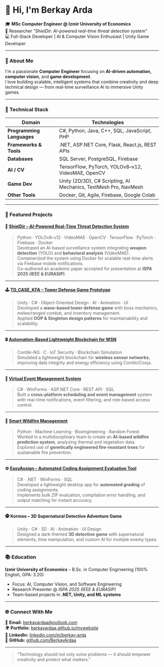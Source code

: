 # 👋 Hi, I'm Berkay Arda

🎓 **MSc Computer Engineer @ Izmir University of Economics**  
🔬 Researcher *"ShielDir: AI-powered real-time threat detection system"*  
💻 Full-Stack Developer | AI & Computer Vision Enthusiast | Unity Game Developer

---

### 🧠 About Me
I'm a passionate **Computer Engineer** focusing on **AI-driven automation, computer vision**, and **game development**.  
I love building scalable, intelligent systems that combine creativity and deep technical design — from real-time surveillance AI to immersive Unity games.

---

### 🧩 Technical Stack

| Domain | Technologies |
|---------|---------------|
| **Programming Languages** | C#, Python, Java, C++, SQL, JavaScript, PHP |
| **Frameworks & Tools** | .NET, ASP.NET Core, Flask, React.js, REST APIs |
| **Databases** | SQL Server, PostgreSQL, Firebase |
| **AI / CV** | TensorFlow, PyTorch, YOLOv8–v12, VideoMAE, OpenCV |
| **Game Dev** | Unity (2D/3D), C# Scripting, AI Mechanics, TextMesh Pro, NavMesh |
| **Other Tools** | Docker, Git, Agile, Firebase, Google Colab |

---

### 🚀 Featured Projects

#### 🧠 [ShielDir – AI-Powered Real-Time Threat Detection System](https://github.com/BerkayArdaa/ShielDir)
> Python · YOLOv8–v12 · VideoMAE · OpenCV · TensorFlow · PyTorch · Firebase · Docker  
Developed an AI-based surveillance system integrating **weapon detection** (YOLO) and **behavioral analysis** (VideoMAE).  
Containerized the system using Docker for scalable real-time alerts via Firebase mobile notifications.  
Co-authored an academic paper accepted for presentation at **ISPA 2025 (IEEE & EURASIP)**.

---

#### 🕹️ [TD_CASE_KFA – Tower Defense Game Prototype](https://github.com/BerkayArdaa/TD_CASE_KFA)
> Unity · C# · Object-Oriented Design · AI · Animation · UI  
Developed a **wave-based tower defense game** with boss mechanics, melee/ranged combat, and inventory management.  
Applied **OOP & Singleton design patterns** for maintainability and scalability.

---

#### 🔒 [Automation-Based Lightweight Blockchain for WSN](https://github.com/BerkayArdaa/Automation-Based-Lightweight-Blockchain-for-WSN)
> Contiki-NG · C · IoT Security · Blockchain Simulation  
Simulated a lightweight blockchain for **wireless sensor networks**, improving data integrity and energy efficiency using Contiki/Cooja.

---

#### 💬 [Virtual Event Management System](https://github.com/BerkayArdaa/Virtual-Event-Application)
> C# · WinForms · ASP.NET Core · REST API · SQL  
Built a **cross-platform scheduling and event management** system with real-time notifications, event filtering, and role-based access control.

---

#### 🌲 [Smart Wildfire Management](https://github.com/BerkayArdaa/Feng497-BioAi?tab=readme-ov-file)
> Python · Machine Learning · Bioengineering · Random Forest  
Worked in a multidisciplinary team to create an **AI-based wildfire prediction system**, analyzing thermal and vegetation data.  
Explored use of **genetically engineered fire-resistant trees** for sustainable fire prevention.

---

#### ⚙️ [EasyAssign – Automated Coding Assignment Evaluation Tool](https://github.com/ozgeozerr/CE316-PROJECT)
> C# · .NET · WinForms · SQL  
Developed a lightweight desktop app for **automated grading** of coding assignments.  
Implements bulk ZIP evaluation, compilation error handling, and output matching for instant accuracy.

---

#### 🕵️ Kormos – 3D Supernatural Detective Adventure Game
> Unity · C# · 3D · AI · Animation · UI Design  
Designed a dark-themed **3D detective game** with supernatural elements, time manipulation, and custom AI for multiple enemy types.

---

### 📚 Education
**Izmir University of Economics** – B.Sc. in Computer Engineering (100% English, GPA: 3.20)  
- Focus: AI, Computer Vision, and Software Engineering  
- Research Presenter @ *ISPA 2025 (IEEE & EURASIP)*  
- Team-based projects in **.NET, Unity, and ML systems**

---



### 🌐 Connect With Me
📩 **Email:** [berkayardaa@outlook.com](mailto:berkayardaa@outlook.com)  
🌍 **Portfolio:** [berkayardaa.github.io/mywebsite](https://berkayardaa.github.io/mywebsite/)  
💼 **LinkedIn:** [linkedin.com/in/berkay-arda](https://www.linkedin.com/in/berkay-arda)  
🐙 **GitHub:** [github.com/BerkayArdaa](https://github.com/BerkayArdaa)

---


> “Technology should not only solve problems — it should empower creativity and protect what matters.”
